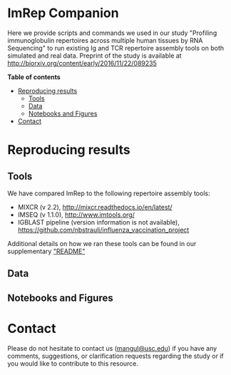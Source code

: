 # ImRep Companion

Here we provide scripts and commands we used in our study "Profiling immunoglobulin repertoires across multiple human tissues by RNA Sequencing"  to run existing Ig and TCR repertoire assembly tools on both simulated and real data. Preprint  of the study is available at http://biorxiv.org/content/early/2016/11/22/089235 

**Table of contents**

* [Reproducing results](#reproducing-results)
  * [Tools](#tools)
  * [Data](#data)
  * [Notebooks and Figures](#notebooks-and-figures)
* [Contact](#contact)


# Reproducing results

## Tools

We have compared ImRep to the following repertoire assembly tools:

* MIXCR (v 2.2), http://mixcr.readthedocs.io/en/latest/
* IMSEQ (v 1.1.0), http://www.imtools.org/
* IGBLAST pipeline (version information is not available), https://github.com/nbstrauli/influenza_vaccination_project

Additional details on how we ran these tools can be found in our supplementary ["README"](https://github.com/Mangul-Lab-USC/imrep-companion/tree/master/supplementary)

## Data

## Notebooks and Figures

# Contact

Please do not hesitate to contact us (mangul@usc.edu) if you have any comments, suggestions, or clarification requests regarding the study or if you would like to contribute to this resource.



